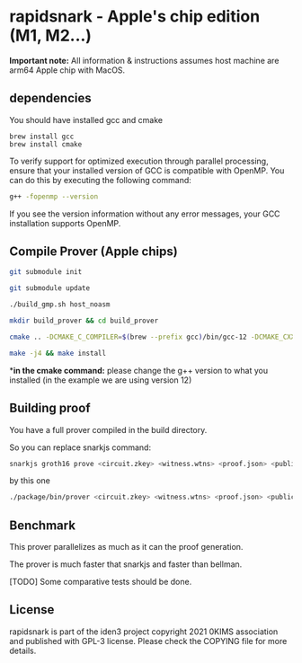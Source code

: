 # rapidsnark - Apple's chip edition (M1, M2...)

<b>Important note:</b> All information & instructions assumes host machine are arm64 Apple chip with MacOS.

## dependencies

You should have installed gcc and cmake

````
brew install gcc
brew install cmake
````

To verify support for optimized execution through parallel processing, ensure that your installed version of GCC is compatible with OpenMP. You can do this by executing the following command:
````sh
g++ -fopenmp --version
````
If you see the version information without any error messages, your GCC installation supports OpenMP.

## Compile Prover (Apple chips)

````sh
git submodule init

git submodule update

./build_gmp.sh host_noasm

mkdir build_prover && cd build_prover

cmake .. -DCMAKE_C_COMPILER=$(brew --prefix gcc)/bin/gcc-12 -DCMAKE_CXX_COMPILER=$(brew --prefix gcc)/bin/g++-12 -DTARGET_PLATFORM=arm64_host -DCMAKE_BUILD_TYPE=Release -DCMAKE_INSTALL_PREFIX=../package -DIS_APPLE_CHIP=ON

make -j4 && make install
````
*<b>in the cmake command:</b> please change the g++ version to what you installed (in the example we are using version 12)

## Building proof

You have a full prover compiled in the build directory.

So you can replace snarkjs command:

````sh
snarkjs groth16 prove <circuit.zkey> <witness.wtns> <proof.json> <public.json>
````

by this one
````sh
./package/bin/prover <circuit.zkey> <witness.wtns> <proof.json> <public.json>
````

## Benchmark

This prover parallelizes as much as it can the proof generation.

The prover is much faster that snarkjs and faster than bellman.

[TODO] Some comparative tests should be done.


## License

rapidsnark is part of the iden3 project copyright 2021 0KIMS association and published with GPL-3 license. Please check the COPYING file for more details.
